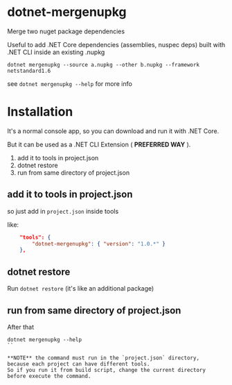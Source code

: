 # dotnet-mergenupkg

Merge two nuget package dependencies

Useful to add .NET Core dependencies (assemblies, nuspec deps) built with .NET CLI inside 
an existing .nupkg

```
dotnet mergenupkg --source a.nupkg --other b.nupkg --framework netstandard1.6
```

see `dotnet mergenupkg --help` for more info

# Installation

It's a normal console app, so you can download and run it with .NET Core.

But it can be used as a .NET CLI Extension ( **PREFERRED WAY** ).

1. add it to tools in project.json
2. dotnet restore
3. run from same directory of project.json


## add it to tools in project.json

so just add in `project.json` inside tools

like:

```json
    "tools": {
        "dotnet-mergenupkg": { "version": "1.0.*" }
    },
```

## dotnet restore

Run `dotnet restore` (it's like an additional package)

## run from same directory of project.json

After that 

```
dotnet mergenupkg --help
``

**NOTE** the command must run in the `project.json` directory, 
because each project can have different tools.
So if you run it from build script, change the current directory before execute the command.

